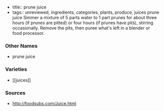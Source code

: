 - title:: prune juice
- tags:: unreviewed, ingredients, categories, plants, produce, juices
prune juice Simmer a mixture of 5 parts water to 1 part prunes for about three hours (if prunes are pitted) or four hours (if prunes have pits), stirring occasionally. Remove the pits, then puree what's left in a blender or food processor.

### Other Names

* prune juice

### Varieties

* [[juices]]

### Sources
* http://foodsubs.com/Juice.html
